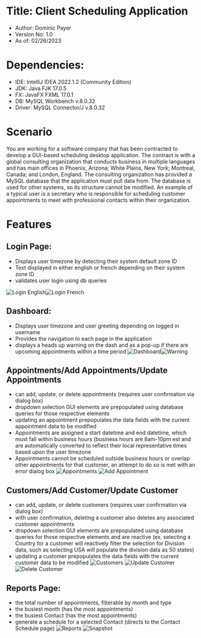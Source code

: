 # Title: Client Scheduling Application
- Author: Dominic Payer
- Version No: 1.0
- As of: 02/26/2023

# Dependencies:
- IDE: IntelliJ IDEA 2022.1.2 (Community Edition)
- JDK: Java FJK 17.0.5
- FX: JavaFX FXML 17.0.1
- DB: MySQL Workbench v.8.0.32
- Driver: MySQL Connector/J v.8.0.32

# Scenario
You are working for a software company that has been contracted to develop a GUI-based scheduling desktop application. The contract is with a global consulting organization that conducts business in multiple languages and has main offices in Phoenix, Arizona; White Plains, New York; Montreal, Canada; and London, England. The consulting organization has provided a MySQL database that the application must pull data from. The database is used for other systems, so its structure cannot be modified. An example of a typical user is a secretary who is responsible for scheduling customer appointments to meet with professional contacts within their organization.

# Features
## Login Page:
- Displays user timezone by detecting their system default zone ID
- Text displayed in either english or french depending on their system zone ID
- validates user login using db queries

![Login English](login_english.JPG)![Login French](login_fr.JPG)

## Dashboard:
- Displays user timezone and user greeting depending on logged in username
- Provides the navigation to each page in the application
- displays a heads up warning on the dash and as a pop-up if there are upcoming appointments within a time period
![Dashboard](dash.JPG)![Warning](warning.JPG)

## Appointments/Add Appointments/Update Appointments
- can add, update, or delete appointments (requires user confirmation via dialog box)
- dropdown selection GUI elements are prepopulated using database queries for those respective elements
- updating an appointment prepopulates the data fields with the current appointment data to be modified
- Appointments are assigned a start datetime and end datetime, which must fall within business hours (business hours are 8am-10pm est and are automatically converted to reflect their local representative times based upon the user timezone
- Appointments cannot be scheduled outside business hours or overlap other appointments for that customer, an attempt to do so is met with an error dialog box
![Appointments](appts.JPG)
![Add Appointment](addappt.JPG)



## Customers/Add Customer/Update Customer
- can add, update, or delete customers (requires user confirmation via dialog box)
- with user confirmation, deleting a customer also deletes any associated customer appointments
- dropdown selection GUI elements are prepopulated using database queries for those respective elements and are reactive (ex. selecting a Country for a customer will reactively filter the selection for Division data, such as selecting USA will populate the division data as 50 states)
- updating a customer prepopulates the data fields with the current customer data to be modified
![Customers](custs.JPG)
![Update Customer](updatecust.JPG)
![Delete Customer](delcust.JPG)

## Reports Page:
- the total number of appointments, filterable by month and type
- the busiest month (has the most appointments)
- the busiest Contact (has the most appointments)
- generate a schedule for a selected Contact (directs to the Contact Schedule page)
![Reports](reports.JPG)
![Snapshot](snapshot.JPG)
